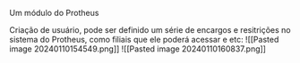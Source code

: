 Um módulo do Protheus

Criação de usuário, pode ser definido um série de encargos e resitrições no sistema do Protheus, como filiais que ele poderá acessar e etc:
![[Pasted image 20240110154549.png]]
![[Pasted image 20240110160837.png]]

